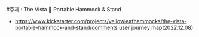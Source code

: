 #주제 : The Vista 🌅 Portable Hammock & Stand
- https://www.kickstarter.com/projects/yellowleafhammocks/the-vista-portable-hammock-and-stand/comments
user journey map(2022.12.08)

